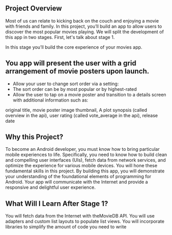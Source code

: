 ## Project Overview
Most of us can relate to kicking back on the couch and enjoying a movie with friends and family. In this project, you’ll build an app to allow users to discover the most popular movies playing. We will split the development of this app in two stages. First, let's talk about stage 1.

In this stage you’ll build the core experience of your movies app.

## You app will present the user with a grid arrangement of movie posters upon launch.
- Allow your user to change sort order via a setting:
- The sort order can be by most popular or by highest-rated
- Allow the user to tap on a movie poster and transition to a details screen with additional information such as:

original title, movie poster image thumbnail, A plot synopsis (called overview in the api), user rating (called vote_average in the api), release date
  
## Why this Project?
To become an Android developer, you must know how to bring particular mobile experiences to life. Specifically, you need to know how to build clean and compelling user interfaces (UIs), fetch data from network services, and optimize the experience for various mobile devices. You will hone these fundamental skills in this project.
By building this app, you will demonstrate your understanding of the foundational elements of programming for Android. Your app will communicate with the Internet and provide a responsive and delightful user experience.

## What Will I Learn After Stage 1?
You will fetch data from the Internet with theMovieDB API.
You will use adapters and custom list layouts to populate list views.
You will incorporate libraries to simplify the amount of code you need to write
